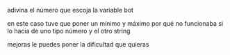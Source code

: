 adivina el número que escoja la variable bot

en este caso tuve que poner un mínimo y máximo
por qué no funcionaba si lo hacia de uno tipo número y el otro string 

mejoras
le puedes poner la dificultad que quieras


